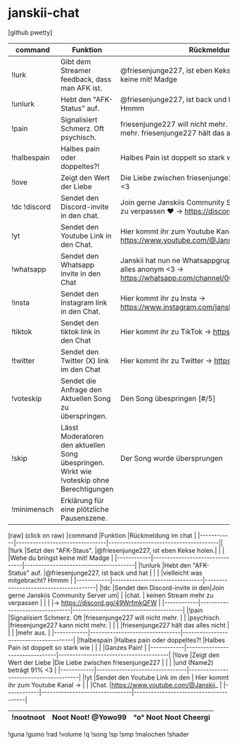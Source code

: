 # janskii-chat

[github pwetty]

|command     |Funktion                        |Rückmeldung im chat                    |
|------------|--------------------------------|---------------------------------------|
|!lurk       |Gibt dem Streamer feedback, dass man AFK ist.|@friesenjunge227, ist eben Kekse holen. Wehe du bringst keine mit! Madge|
|!unlurk     |Hebt den "AFK-Status" auf.      |@friesenjunge227, ist back und hat vielleicht was mitgebracht? Hmmm|
|!pain       |Signalisiert Schmerz. Oft psychisch.      |friesenjunge227 will nicht mehr. friesenjunge227 kann nicht mehr.                      friesenjunge227 hält das alles nicht  mehr aus.|
|!halbespain |Halbes pain oder doppeltes?!    |Halbes Pain ist doppelt so stark wie                           Ganzes Pain!|
|!love       |Zeigt den Wert der Liebe        |Die Liebe zwischen friesenjunge227 und (Name2) beträgt ##% <3|
|!dc !discord         |Sendet den Discord-invite in den chat.|Join gerne Janskiis Community Server um keinen Stream mehr zu verpassen ♥ -> https://discord.gg/49WrfmkQFW|
!yt         |Sendet den Youtube Link in den Chat.|Hier kommt ihr zum Youtube Kanal ->                           https://www.youtube.com/@Janskii_|
|!whatsapp|Sendet den Whatsapp invite in den Chat|Janskii hat nun ne Whatsappgruppe :3 Kommt gerne rein! Es ist alles anonym <3 -> https://whatsapp.com/channel/0029VaMZGgGHFxOxweXHjx0v
|!insta|Sendet den Instagram link in den Chat.|Hier kommt ihr zu Insta → https://www.instagram.com/janskii_x/|
|!tiktok|Sendet den tiktok link in den Chat|Hier kommt ihr zu TikTok → https://www.tiktok.com/@janskii_x|
|!twitter|Sendet den Twitter (X) link im den Chat|Hier kommt ihr zu Twitter → https://twitter.com/Janskii_x
|!voteskip|Sendet die Anfrage den Aktuellen Song zu überspringen.|Den Song übespringen [#/5]|
|!skip|Lässt Moderatoren den aktuellen Song übespringen. Wirkt wie !voteskip ohne Berechtigungen|Der Song wurde übersprungen|
|!minimensch|Erklärung für eine plötzliche Pausenszene.|


[raw] (click on raw)
|command     |Funktion                        |Rückmeldung im chat                    |
|------------|--------------------------------|---------------------------------------||
|!lurk       |Setzt den "AFK-Staus".          |@friesenjunge227, ist eben Kekse holen.|
|            |                                |Wehe du bringst keine mit! Madge       |
|------------|--------------------------------|---------------------------------------|
|!unlurk     |Hebt den "AFK-Status" auf.      |@friesenjunge227, ist back und hat     |
|            |                                |vielleicht was mitgebracht? Hmmm       |
|------------|--------------------------------|---------------------------------------|
|!dc         |Sendet den Discord-invite in den|Join gerne Janskiis Community Server um|
|            |chat.                           | keinen Stream mehr zu verpassen       | 
|            |                                |-> https://discord.gg/49WrfmkQFW       |
|------------|--------------------------------|---------------------------------------|
|!pain       |Signalisiert Schmerz. Oft       |friesenjunge227 will nicht mehr.       |
|            |psychisch.                      |friesenjunge227 kann nicht mehr.       |
|            |                                |friesenjunge227 hält das alles nicht   |
|            |                                |mehr aus.                              |
|------------|--------------------------------|---------------------------------------|
|!halbespain |Halbes pain oder doppeltes?!    |Halbes Pain ist doppelt so stark wie   |
|            |                                |Ganzes Pain!                           |
|------------|--------------------------------|---------------------------------------|
|!love       |Zeigt den Wert der Liebe        |Die Liebe zwischen friesenjunge227     |
|            |                                |und (Name2) beträgt 91% <3             |
|------------|--------------------------------|---------------------------------------|
|!yt         |Sendet den Youtube Link im den  | Hier kommt ihr zum Youtube Kanal ->   |
|            |Chat.                           |https://www.youtube.com/@Janskii_      |
|------------|--------------------------------|---------------------------------------|


|!nootnoot   |Noot Noot! @Yowo99              |°o° Noot Noot Cheergi                  |
|------------|--------------------------------|---------------------------------------|



!guna
!gumo
!rad
!volume
!q
!song
!sp
!smp
!malochen
!shader